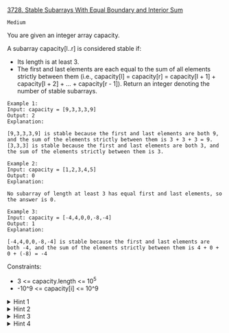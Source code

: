 [3728. Stable Subarrays With Equal Boundary and Interior Sum](https://leetcode.com/problems/stable-subarrays-with-equal-boundary-and-interior-sum/)

`Medium`

You are given an integer array capacity.

A subarray capacity[l..r] is considered stable if:

- Its length is at least 3.
- The first and last elements are each equal to the sum of all elements strictly between them (i.e., capacity[l] = capacity[r] = capacity[l + 1] + capacity[l + 2] + ... + capacity[r - 1]).
Return an integer denoting the number of stable subarrays.

```
Example 1:
Input: capacity = [9,3,3,3,9]
Output: 2
Explanation:

[9,3,3,3,9] is stable because the first and last elements are both 9, and the sum of the elements strictly between them is 3 + 3 + 3 = 9.
[3,3,3] is stable because the first and last elements are both 3, and the sum of the elements strictly between them is 3.

Example 2:
Input: capacity = [1,2,3,4,5]
Output: 0
Explanation:

No subarray of length at least 3 has equal first and last elements, so the answer is 0.

Example 3:
Input: capacity = [-4,4,0,0,-8,-4]
Output: 1
Explanation:

[-4,4,0,0,-8,-4] is stable because the first and last elements are both -4, and the sum of the elements strictly between them is 4 + 0 + 0 + (-8) = -4
```

Constraints:

- 3 <= capacity.length <= $10^5$
- -10^9 <= capacity[i] <= 10^9

<details>
<summary>Hint 1</summary>

Use prefix sums

</details>
<details>
<summary>Hint 2</summary>

Let the prefix sum array be p; notice that for a stable range [l, r], the condition becomes p[r - 1] - p[l] == a[r] and a[l] == a[r]

</details>
<details>
<summary>Hint 3</summary>

For each index r, you want to count the number of previous indices l such that p[l] == p[r - 1] - a[r] and a[l] == a[r]

</details>
<details>
<summary>Hint 4</summary>

You can do this efficiently by maintaining a map from (a[i], p[i]) to a frequency count as you iterate

</details>